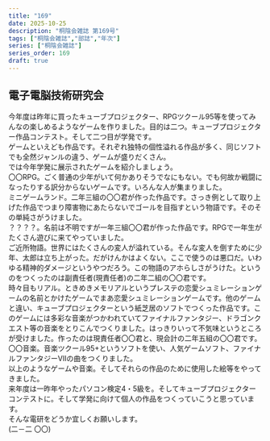 ```yaml
---
title: "169"
date: 2025-10-25
description: "桐陰会雑誌 第169号"
tags: ["桐陰会雑誌","部誌","年次"]
series: ["桐陰会雑誌"]
series_order: 169
draft: true
---
```


## 電子電脳技術研究会

今年度は昨年に買ったキューブプロジェクター、RPGツクール95等を使ってみんなの楽しめるようなゲームを作りました。目的は二つ。キューブプロジェクター作品コンテスト。そして二つ目が学発です。  
ゲームといえども作品です。それぞれ独特の個性溢れる作品が多く、同じソフトでも全然ジャンルの違う、ゲームが盛りだくさん。  
では今年学発に展示されたゲームを紹介しましょう。  
〇〇RPG。ごく普通の少年がいて何かありそうでなにもない。でも何故か戦闘になったりする訳分からないゲームです。いろんな人が集まりました。  
ミニゲームランド。二年三組の〇〇君が作った作品です。さっき例として取り上げた作品でつまり障害物にあたらないでゴールを目指すという物語です。そのその単純さがうけました。  
？？？？。名前は不明ですが一年三組〇〇君が作った作品です。RPGで一年生がたくさん遊びに来てやっていました。  
ご近所物語。世界にはたくさんの変人が溢れている。そんな変人を倒すために少年、太郎は立ち上がった。だがけんかはよくない。ここで使うのは悪口だ。いわゆる精神的ダメージというやつだろう。この物語のアホらしさがうけた。というのをつくったのは副責任者(現責任者)の二年二組の〇〇君です。  
時々目もリアル。ときめきメモリアルというプレステの恋愛シュミレーションゲームの名前とかけたゲームでまあ恋愛シュミレーションゲームです。他のゲームと違い、キューブプロジェクターという紙芝居のソフトでつくった作品です。このゲームには多彩な音楽がつかわれていてファイナルファンタジー、ドラゴンクエスト等の音楽をとりこんでつくりました。はっきりいって不気味というところが受けました。作ったのは現責任者〇〇君と、現会計の二年五組の〇〇君です。  
〇〇音楽。音楽ツクール95+というソフトを使い、人気ゲームソフト、ファイナルファンタジーⅦの曲をつくりました。  
以上のようなゲームや音楽。そしてそれらの作品のために使用した絵等をやってきました。  
来年度は一昨年やったパソコン検定4・5級を。そしてキューブプロジェクターコンテストに。そして学発に向けて個人の作品をつくっていこうと思っています。  
そんな電研をどうか宜しくお願いします。  
(二​－二 〇〇)
